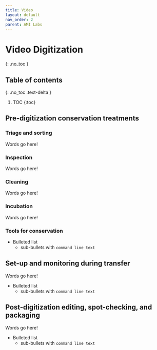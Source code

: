 ```yaml
---
title: Video
layout: default
nav_order: 2
parent: AMI Labs
---
```



# Video Digitization
{: .no_toc }

## Table of contents
{: .no_toc .text-delta }

1. TOC
{:toc}

## Pre-digitization conservation treatments

### Triage and sorting
Words go here!

### Inspection
Words go here!

### Cleaning
Words go here!

### Incubation
Words go here!

### Tools for conservation
* Bulleted list
  * sub-bullets with ```command line text```

## Set-up and monitoring during transfer
Words go here!
* Bulleted list
  * sub-bullets with ```command line text```

## Post-digitization editing, spot-checking, and packaging
Words go here!
* Bulleted list
  * sub-bullets with ```command line text```
